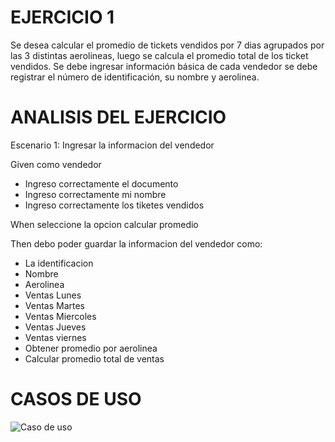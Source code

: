 # EJERCICIO 1

Se desea calcular el promedio de tickets vendidos por 7 dias agrupados por las 3 distintas aerolineas, luego se calcula el promedio total de los ticket vendidos. Se debe ingresar información básica de cada vendedor se debe registrar el número de identificación, su nombre y aerolinea.

# ANALISIS DEL EJERCICIO

Escenario 1: Ingresar la informacion del vendedor

Given como vendedor

*	Ingreso correctamente el documento
*	Ingreso correctamente mi nombre
*	Ingreso correctamente los tiketes vendidos

When seleccione la opcion calcular promedio

Then debo poder guardar la informacion del vendedor como:

* La identificacion
*	Nombre
*	Aerolinea
*	Ventas Lunes
*	Ventas Martes
*	Ventas Miercoles
*	Ventas Jueves
* Ventas viernes
*	Obtener promedio por aerolinea
*	Calcular promedio total de ventas

# CASOS DE USO
![Caso de uso](https://github.com/pdavid72/tickets.github.io/assets/120527086/bddf4a2f-0a0a-487d-9020-fbec96322fa5)
